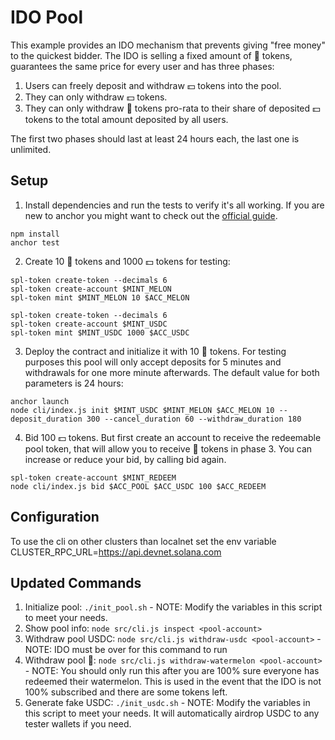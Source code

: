 # IDO Pool

This example provides an IDO mechanism that prevents giving "free money" to the quickest bidder. The IDO is selling a fixed amount of 🍉 tokens, guarantees the same price for every user and has three phases:

1. Users can freely deposit and withdraw 💵 tokens into the pool.
2. They can only withdraw 💵 tokens.
3. They can only withdraw 🍉 tokens pro-rata to their share of deposited 💵 tokens to the total amount deposited by all users.

The first two phases should last at least 24 hours each, the last one is unlimited.

## Setup

1. Install dependencies and run the tests to verify it's all working. If
   you are new to anchor you might want to check out the [official guide](https://project-serum.github.io/anchor/getting-started/installation.html).

```
npm install
anchor test
```

2. Create 10 🍉 tokens and 1000 💵 tokens for testing:

```
spl-token create-token --decimals 6
spl-token create-account $MINT_MELON
spl-token mint $MINT_MELON 10 $ACC_MELON

spl-token create-token --decimals 6
spl-token create-account $MINT_USDC
spl-token mint $MINT_USDC 1000 $ACC_USDC
```

3. Deploy the contract and initialize it with 10 🍉 tokens. For testing purposes this pool will only accept deposits for 5 minutes and withdrawals for one more minute afterwards. The default value for both parameters is 24 hours:

```
anchor launch
node cli/index.js init $MINT_USDC $MINT_MELON $ACC_MELON 10 --deposit_duration 300 --cancel_duration 60 --withdraw_duration 180
```

4. Bid 100 💵 tokens. But first create an account to receive the redeemable pool token, that will allow you to receive 🍉 tokens in phase 3. You can increase or reduce your bid, by calling bid again.

```
spl-token create-account $MINT_REDEEM
node cli/index.js bid $ACC_POOL $ACC_USDC 100 $ACC_REDEEM
```

## Configuration

To use the cli on other clusters than localnet set the env variable CLUSTER_RPC_URL=https://api.devnet.solana.com

## Updated Commands

1. Initialize pool: `./init_pool.sh` - NOTE: Modify the variables in this script to meet your needs.
2. Show pool info: `node src/cli.js inspect <pool-account>`
3. Withdraw pool USDC: `node src/cli.js withdraw-usdc <pool-account>` - NOTE: IDO must be over for this command to run
4. Withdraw pool 🍉: `node src/cli.js withdraw-watermelon <pool-account>` - NOTE: You should only run this after you are 100% sure everyone has redeemed their watermelon. This is used in the event that the IDO is not 100% subscribed and there are some tokens left.
5. Generate fake USDC: `./init_usdc.sh` - NOTE: Modify the variables in this script to meet your needs. It will automatically airdrop USDC to any tester wallets if you need.
